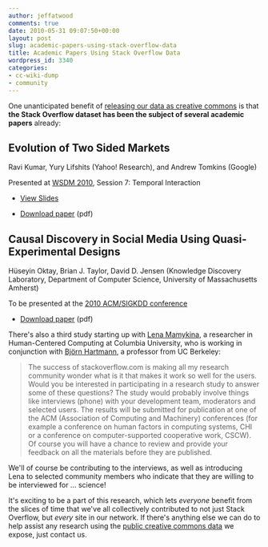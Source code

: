 ```yaml
---
author: jeffatwood
comments: true
date: 2010-05-31 09:07:50+00:00
layout: post
slug: academic-papers-using-stack-overflow-data
title: Academic Papers Using Stack Overflow Data
wordpress_id: 3340
categories:
- cc-wiki-dump
- community
---
```



One unanticipated benefit of [releasing our data as creative commons](http://blog.stackoverflow.com/2009/06/stack-overflow-creative-commons-data-dump/) is that **the Stack Overflow dataset has been the subject of several academic papers** already:





## Evolution of Two Sided Markets




Ravi Kumar, Yury Lifshits (Yahoo! Research), and Andrew Tomkins (Google)




Presented at [WSDM 2010](http://www.wsdm-conference.org/2010/proceedings/forms/contents.htm), Session 7: Temporal Interaction






  * [View Slides](http://www.slideshare.net/yurylifshits/evolution-of-two-sided-markets-yury-lifshits-wsdm-2010)

  * [Download paper](http://www.wsdm-conference.org/2010/proceedings/docs/p311.pdf) (pdf)






## Causal Discovery in Social Media Using Quasi-Experimental Designs




Hüseyin Oktay, Brian J. Taylor, David D. Jensen (Knowledge Discovery Laboratory, Department of Computer Science, University of Massachusetts Amherst)




To be presented at the [2010 ACM/SIGKDD conference](http://snap.stanford.edu/soma2010/)




  * [Download paper](http://www.cs.umass.edu/~hoktay/pub/soma2010.pdf) (pdf)




There's also a third study starting up with [Lena Mamykina](http://vesta.cumc.columbia.edu/dbmi/facdb/profile/profile.php?id=olm7003), a researcher in Human-Centered Computing at Columbia University, who is working in conjunction with [Björn Hartmann](http://www.eecs.berkeley.edu/Faculty/Homepages/hartmann.html), a professor from UC Berkeley:





<blockquote>
The success of stackoverflow.com is making all my research community wonder what is it that makes it work so well for the users. Would you be interested in participating in a research study to answer some of these questions? The study would probably involve things like interviews (phone) with your development team, moderators and selected users. The results will be submitted for publication at one of the ACM (Association of Computing and Machinery) conferences (for example a conference on human factors in computing systems, CHI or a conference on computer-supported cooperative work, CSCW). Of course you will have a chance to review and provide your feedback on all the materials before they are published.
</blockquote>





We'll of course be contributing to the interviews, as well as introducing Lena to selected community members who indicate that they are willing to be interviewed for ... science!



It's exciting to be a part of this research, which lets _everyone_ benefit from the slices of time that we've all collectively contributed to not just Stack Overflow, but _every_ site in our network. If there's anything else we can do to help assist any research using the [public creative commons data](http://blog.stackoverflow.com/2009/06/stack-overflow-creative-commons-data-dump/) we expose, just contact us.

